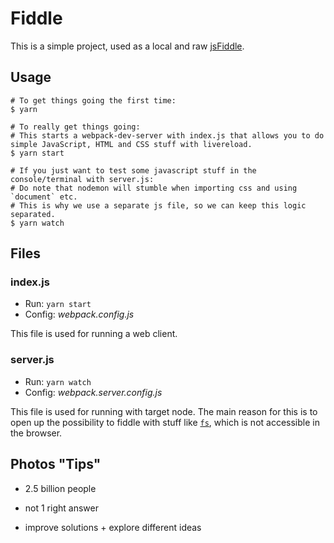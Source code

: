 # Fiddle

This is a simple project, used as a local and raw [jsFiddle](https://jsfiddle.net/).

## Usage

```shell
# To get things going the first time:
$ yarn

# To really get things going:
# This starts a webpack-dev-server with index.js that allows you to do simple JavaScript, HTML and CSS stuff with livereload.
$ yarn start

# If you just want to test some javascript stuff in the console/terminal with server.js:
# Do note that nodemon will stumble when importing css and using `document` etc. 
# This is why we use a separate js file, so we can keep this logic separated.
$ yarn watch
```

## Files

### index.js

* Run: `yarn start`
* Config: *webpack.config.js*

This file is used for running a web client.

### server.js

* Run: `yarn watch`
* Config: *webpack.server.config.js*

This file is used for running with target node. The main reason for this is to open up the possibility to fiddle with stuff like [`fs`](https://nodejs.org/api/fs.html), which is not accessible in the browser.


## Photos "Tips"

* 2.5 billion people

* not 1 right answer

* improve solutions + explore different ideas
